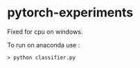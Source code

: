 # pytorch-experiments

Fixed for cpu on windows. 

To run on anaconda use :
```
> python classifier.py
```

